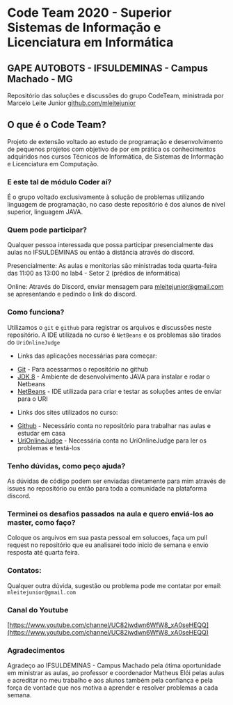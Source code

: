 # Code Team 2020 - Superior Sistemas de Informação e Licenciatura em Informática
## GAPE AUTOBOTS - IFSULDEMINAS - Campus Machado - MG

Repositório das soluções e discussões do grupo CodeTeam, ministrada por Marcelo Leite Junior [github.com/mleitejunior](https://github.com/mleitejunior)

## O que é o Code Team?

Projeto de extensão voltado ao estudo de programação e desenvolvimento de pequenos projetos com objetivo de por em prática os conhecimentos adquiridos nos cursos Técnicos de Informática, de Sistemas de Informação e Licenciatura em Computação.

### E este tal de módulo Coder aí?

É o grupo voltado exclusivamente à solução de problemas utilizando linguagem de programação, no caso deste repositório é dos alunos de nível superior, linguagem JAVA.

### Quem pode participar?

Qualquer pessoa interessada que possa participar presencialmente das aulas no IFSULDEMINAS ou então à distância através do discord.

Presencialmente:
As aulas e monitorias são ministradas toda quarta-feira das 11:00 as 13:00 no lab4 - Setor 2 (prédios de informática)

Online:
Através do Discord, enviar mensagem para mleitejunior@gmail.com se apresentando e pedindo o link do discord.

### Como funciona?

Utilizamos o ```git``` e ```github``` para registrar os arquivos e discussões neste repositório. A IDE utilizada no curso é ```NetBeans``` e os problemas são tirados do ```UriOnlineJudge```

- Links das aplicações necessárias para começar:


* [Git](https://git-scm.com/downloads) - Para acessarmos o repositório no github
* [JDK 8](https://www.oracle.com/java/technologies/javase-jdk8-downloads.html) - Ambiente de desenvolvimento JAVA para instalar e rodar o Netbeans
* [NetBeans](https://netbeans.org/downloads/8.0.1/?pagelang=pt_BR) - IDE utilizada para criar e testar as soluções antes de enviar para o URI

- Links dos sites utilizados no curso:

* [Github](https://github.com/) - Necessário conta no repositório para trabalhar nas aulas e estudar em casa
* [UriOnlineJudge](https://www.urionlinejudge.com.br/judge/pt) - Necessária conta no UriOnlineJudge para ler os problemas e testá-los

### Tenho dúvidas, como peço ajuda?

As dúvidas de código podem ser enviadas diretamente para mim através de issues no repositório ou então para toda a comunidade na plataforma discord.

### Terminei os desafios passados na aula e quero enviá-los ao master, como faço?

Coloque os arquivos em sua pasta pessoal em solucoes, faça um pull request no repositório que eu analisarei todo inicio de semana e envio resposta até quarta feira.

### Contatos:

Qualquer outra dúvida, sugestão ou problema pode me contatar por email: ```mleitejunior@gmail.com```

### Canal do Youtube

[https://www.youtube.com/channel/UC82iwdwn6WfW8_xA0seHEQQ](https://www.youtube.com/channel/UC82iwdwn6WfW8_xA0seHEQQ)

### Agradecimentos

Agradeço ao IFSULDEMINAS - Campus Machado pela ótima oportunidade em ministrar as aulas, ao professor e coordenador Matheus Elói pelas aulas e acreditar no meu trabalho e aos alunos também pela confiança e pela força de vontade que nos motiva a aprender e resolver problemas a cada semana.